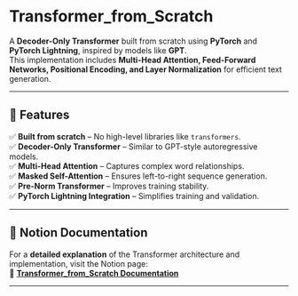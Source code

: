# **Transformer_from_Scratch**  
A **Decoder-Only Transformer** built from scratch using **PyTorch** and **PyTorch Lightning**, inspired by models like **GPT**.  
This implementation includes **Multi-Head Attention, Feed-Forward Networks, Positional Encoding, and Layer Normalization** for efficient text generation.  

---

## **🚀 Features**  
✅ **Built from scratch** – No high-level libraries like `transformers`.  
✅ **Decoder-Only Transformer** – Similar to GPT-style autoregressive models.  
✅ **Multi-Head Attention** – Captures complex word relationships.  
✅ **Masked Self-Attention** – Ensures left-to-right sequence generation.  
✅ **Pre-Norm Transformer** – Improves training stability.  
✅ **PyTorch Lightning Integration** – Simplifies training and validation.  

---

## **📌 Notion Documentation**  
For a **detailed explanation** of the Transformer architecture and implementation, visit the Notion page:  
🔗 **[Transformer_from_Scratch Documentation](https://volageek.notion.site/Transformers-1a66151552ea801384b8d48b6e4ae1e0)**  

---
